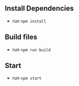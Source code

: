 ## Install Dependencies

- run `npm install`

## Build files

- run `npm run build`

## Start

- run  `npm start`
